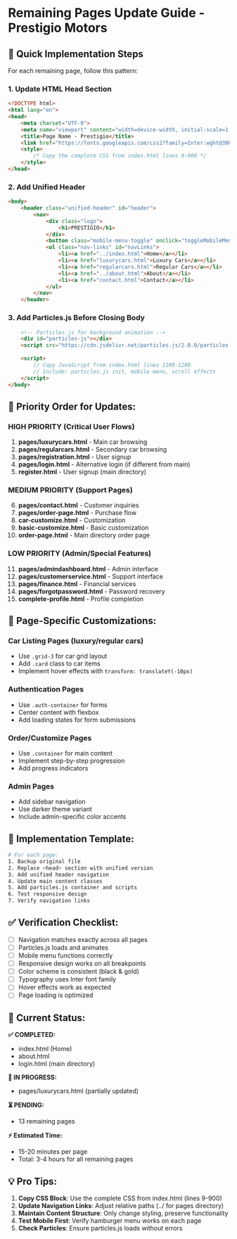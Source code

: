 # Remaining Pages Update Guide - Prestigio Motors

## 🚀 Quick Implementation Steps

For each remaining page, follow this pattern:

### 1. Update HTML Head Section
```html
<!DOCTYPE html>
<html lang="en">
<head>
    <meta charset="UTF-8">
    <meta name="viewport" content="width=device-width, initial-scale=1.0">
    <title>Page Name - Prestigio</title>
    <link href="https://fonts.googleapis.com/css2?family=Inter:wght@300;400;500;600;700;900&display=swap" rel="stylesheet">
    <style>
        /* Copy the complete CSS from index.html lines 9-900 */
    </style>
</head>
```

### 2. Add Unified Header
```html
<body>
    <header class="unified-header" id="header">
        <nav>
            <div class="logo">
                <h1>PRESTIGIO</h1>
            </div>
            <button class="mobile-menu-toggle" onclick="toggleMobileMenu()">☰</button>
            <ul class="nav-links" id="navLinks">
                <li><a href="../index.html">Home</a></li>
                <li><a href="luxurycars.html">Luxury Cars</a></li>
                <li><a href="regularcars.html">Regular Cars</a></li>
                <li><a href="../about.html">About</a></li>
                <li><a href="contact.html">Contact</a></li>
            </ul>
        </nav>
    </header>
```

### 3. Add Particles.js Before Closing Body
```html
    <!-- Particles.js for background animation -->
    <div id="particles-js"></div>
    <script src="https://cdn.jsdelivr.net/particles.js/2.0.0/particles.min.js"></script>
    
    <script>
        // Copy JavaScript from index.html lines 1100-1200
        // Include: particles.js init, mobile menu, scroll effects
    </script>
</body>
```

## 📝 Priority Order for Updates:

### HIGH PRIORITY (Critical User Flows)
1. **pages/luxurycars.html** - Main car browsing
2. **pages/regularcars.html** - Secondary car browsing  
3. **pages/registration.html** - User signup
4. **pages/login.html** - Alternative login (if different from main)
5. **register.html** - User signup (main directory)

### MEDIUM PRIORITY (Support Pages)
6. **pages/contact.html** - Customer inquiries
7. **pages/order-page.html** - Purchase flow
8. **car-customize.html** - Customization
9. **basic-customize.html** - Basic customization
10. **order-page.html** - Main directory order page

### LOW PRIORITY (Admin/Special Features)
11. **pages/admindashboard.html** - Admin interface
12. **pages/customerservice.html** - Support interface
13. **pages/finance.html** - Financial services
14. **pages/forgotpassword.html** - Password recovery
15. **complete-profile.html** - Profile completion

## 🎯 Page-Specific Customizations:

### Car Listing Pages (luxury/regular cars)
- Use `.grid-3` for car grid layout
- Add `.card` class to car items
- Implement hover effects with `transform: translateY(-10px)`

### Authentication Pages
- Use `.auth-container` for forms
- Center content with flexbox
- Add loading states for form submissions

### Order/Customize Pages
- Use `.container` for main content
- Implement step-by-step progression
- Add progress indicators

### Admin Pages
- Add sidebar navigation
- Use darker theme variant
- Include admin-specific color accents

## 🔄 Implementation Template:

```bash
# For each page:
1. Backup original file
2. Replace <head> section with unified version
3. Add unified header navigation
4. Update main content classes
5. Add particles.js container and scripts
6. Test responsive design
7. Verify navigation links
```

## ✅ Verification Checklist:

- [ ] Navigation matches exactly across all pages
- [ ] Particles.js loads and animates
- [ ] Mobile menu functions correctly
- [ ] Responsive design works on all breakpoints
- [ ] Color scheme is consistent (black & gold)
- [ ] Typography uses Inter font family
- [ ] Hover effects work as expected
- [ ] Page loading is optimized

## 🚀 Current Status:

**✅ COMPLETED:**
- index.html (Home)
- about.html 
- login.html (main directory)

**🔄 IN PROGRESS:**
- pages/luxurycars.html (partially updated)

**⏳ PENDING:**
- 13 remaining pages

**⚡ Estimated Time:** 
- 15-20 minutes per page
- Total: 3-4 hours for all remaining pages

## 💡 Pro Tips:

1. **Copy CSS Block**: Use the complete CSS from index.html (lines 9-900)
2. **Update Navigation Links**: Adjust relative paths (../ for pages directory)
3. **Maintain Content Structure**: Only change styling, preserve functionality
4. **Test Mobile First**: Verify hamburger menu works on each page
5. **Check Particles**: Ensure particles.js loads without errors 